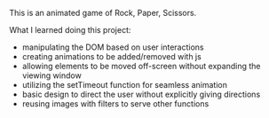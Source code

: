 This is an animated game of Rock, Paper, Scissors.

What I learned doing this project: 

- manipulating the DOM based on user interactions
- creating animations to be added/removed with js
- allowing elements to be moved off-screen without expanding the viewing window
- utilizing the setTimeout function for seamless animation
- basic design to direct the user without explicitly giving directions
- reusing images with filters to serve other functions 
